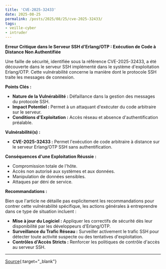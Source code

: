 ```yaml
---
title: 'CVE-2025-32433'
date: 2025-08-25
permalink: /posts/2025/08/25/cve-2025-32433/
tags:
- veille-cyber
- intruder
---
```

**Erreur Critique dans le Serveur SSH d'Erlang/OTP : Exécution de Code à Distance Non Authentifiée**

Une faille de sécurité, identifiée sous la référence CVE-2025-32433, a été découverte dans le serveur SSH implémenté dans le système d'exploitation Erlang/OTP. Cette vulnérabilité concerne la manière dont le protocole SSH traite les messages de connexion.

**Points Clés :**

*   **Nature de la Vulnérabilité :** Défaillance dans la gestion des messages du protocole SSH.
*   **Impact Potentiel :** Permet à un attaquant d'exécuter du code arbitraire sur le serveur.
*   **Conditions d'Exploitation :** Accès réseau et absence d'authentification préalable.

**Vulnérabilité(s) :**

*   **CVE-2025-32433 :** Permet l'exécution de code arbitraire à distance sur le serveur Erlang/OTP SSH sans authentification.

**Conséquences d'une Exploitation Réussie :**

*   Compromission totale de l'hôte.
*   Accès non autorisé aux systèmes et aux données.
*   Manipulation de données sensibles.
*   Attaques par déni de service.

**Recommandations :**

Bien que l'article ne détaille pas explicitement les recommandations pour contrer cette vulnérabilité spécifique, les actions générales à entreprendre dans ce type de situation incluent :

*   **Mise à jour du Logiciel :** Appliquer les correctifs de sécurité dès leur disponibilité par les développeurs d'Erlang/OTP.
*   **Surveillance du Trafic Réseau :** Surveiller activement le trafic SSH pour détecter toute activité suspecte ou des tentatives d'exploitation.
*   **Contrôles d'Accès Stricts :** Renforcer les politiques de contrôle d'accès au serveur SSH.

---
[Source](https://cvemon.intruder.io/cves/CVE-2025-32433){:target="_blank"}
